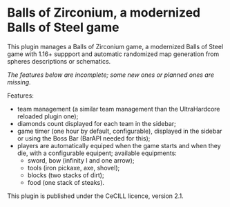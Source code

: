 # Balls of Zirconium, a modernized Balls of Steel game

This plugin manages a Balls of Zirconium game, a modernized Balls of Steel game with 1.16+ suppport and automatic randomized map generation from spheres descriptions or schematics.

_The features below are incomplete; some new ones or planned ones are missing._

Features:
 - team management (a similar team management than the UltraHardcore reloaded plugin one);
 - diamonds count displayed for each team in the sidebar;
 - game timer (one hour by default, configurable), displayed in the sidebar or using the Boss Bar (BarAPI needed for this);
 - players are automatically equiped when the game starts and when they die, with a configurable equipent; available equipments:
   - sword, bow (infinity I and one arrow);
   - tools (iron pickaxe, axe, shovel);
   - blocks (two stacks of dirt);
   - food (one stack of steaks).

This plugin is published under the CeCILL licence, version 2.1.
